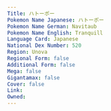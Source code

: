 ```yaml
---
﻿Title: ハトーポー
Pokemon Name Japanese: ハトーポー
Pokemon Name German: Navitaub
Pokemon Name English: Tranquill
Language Card: Japanese
National Dex Number: 520
Region: Unova
Regional Form: false
Additional Form: false
Mega: false
Gigantamax: false
Cover: false
Link: 
Owned: 
---
```

